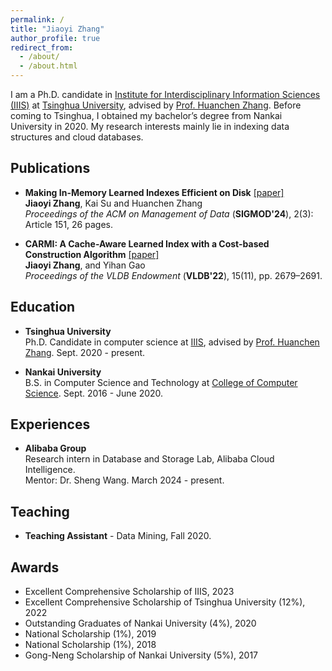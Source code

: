 ```yaml
---
permalink: /
title: "Jiaoyi Zhang"
author_profile: true
redirect_from: 
  - /about/
  - /about.html
---
```


I am a Ph.D. candidate in [Institute for Interdisciplinary Information Sciences (IIIS)](https://iiis.tsinghua.edu.cn/en/) at [Tsinghua University](https://www.tsinghua.edu.cn/en/), advised by [Prof. Huanchen Zhang](https://people.iiis.tsinghua.edu.cn/~huanchen/). Before coming to Tsinghua, I obtained my bachelor’s degree from Nankai University in 2020. My research interests mainly lie in 
indexing data structures and cloud databases.

## Publications
- **Making In-Memory Learned Indexes Efficient on Disk** [[paper]](https://people.iiis.tsinghua.edu.cn/~huanchen/publications/learned-index-disk-sigmod24.pdf)  
**Jiaoyi Zhang**, Kai Su and Huanchen Zhang  
*Proceedings of the ACM on Management of Data* (**SIGMOD'24**), 2(3): Article 151, 26 pages.


- **CARMI: A Cache-Aware Learned Index with a Cost-based Construction Algorithm** [[paper]](https://www.vldb.org/pvldb/vol15/p2679-gao.pdf)  
**Jiaoyi Zhang**, and Yihan Gao  
*Proceedings of the VLDB Endowment* (**VLDB'22**), 15(11), pp. 2679–2691.

## Education
- **Tsinghua University**  
Ph.D. Candidate in computer science at [IIIS](https://iiis.tsinghua.edu.cn/en/), advised by [Prof. Huanchen Zhang](https://people.iiis.tsinghua.edu.cn/~huanchen/). Sept. 2020 - present.

- **Nankai University**  
B.S. in Computer Science and Technology at [College of Computer Science](https://encc.nankai.edu.cn/). Sept. 2016 - June 2020.

## Experiences
- **Alibaba Group**  
Research intern in Database and Storage Lab, Alibaba Cloud Intelligence.  
Mentor: Dr. Sheng Wang. March 2024 - present.

## Teaching
- **Teaching Assistant** - Data Mining, Fall 2020.

## Awards
- Excellent Comprehensive Scholarship of IIIS, 2023  
- Excellent Comprehensive Scholarship of Tsinghua University (12%), 2022
- Outstanding Graduates of Nankai University (4%), 2020
- National Scholarship (1%), 2019
- National Scholarship (1%), 2018
- Gong-Neng Scholarship of Nankai University (5%), 2017